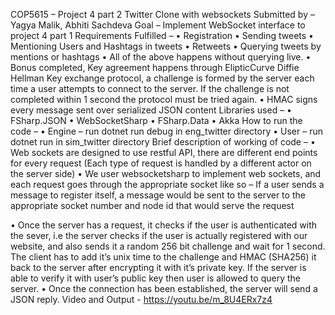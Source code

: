 COP5615 – Project 4 part 2
Twitter Clone with websockets Submitted by – Yagya Malik, Abhiti Sachdeva
Goal – Implement WebSocket interface to project 4 part 1 Requirements Fulfilled –
• Registration
• Sending tweets
• Mentioning Users and Hashtags in tweets
• Retweets
• Querying tweets by mentions or hashtags
• All of the above happens without querying live.
• Bonus completed, Key agreement happens through ElipticCurve Diffie Hellman Key
exchange protocol, a challenge is formed by the server each time a user attempts to connect to the server. If the challenge is not completed within 1 second the protocol must be tried again.
• HMAC signs every message sent over serialized JSON content Libraries used –
• FSharp.JSON
• WebSocketSharp
• FSharp.Data
• Akka
How to run the code –
• Engine – run dotnet run debug in eng_twitter directory
• User – run dotnet run in sim_twitter directory
Brief description of working of code –
• Web sockets are designed to use restful API, there are different end points for every
request (Each type of request is handled by a different actor on the server side)
• We user websocketsharp to implement web sockets, and each request goes through the appropriate socket like so –
If a user sends a message to register itself, a message would be sent to the server to the appropriate socket number and node id that would serve the request
   
• Once the server has a request, it checks if the user is authenticated with the sever, i.e the server checks if the user is actually registered with our website, and also sends it a random 256 bit challenge and wait for 1 second. The client has to add it’s unix time to the challenge and HMAC (SHA256) it back to the server after encrypting it with it’s private key. If the server is able to verify it with user’s public key then user is allowed to query the server.
• Once the connection has been established, the server will send a JSON reply. Video and Output -
https://youtu.be/m_8U4ERx7z4
